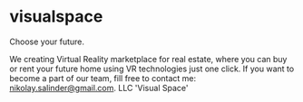 # visualspace 
Choose your future.

We creating Virtual Reality marketplace for real estate,
where you can buy or rent your future home using VR technologies just one click.
If you want to become a part of our team,
fill free to contact me: nikolay.salinder@gmail.com.
LLC 'Visual Space'
